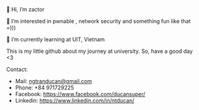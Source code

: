 👋 Hi, I’m zactor

👀 I’m interested in pwnable , network security and something fun like that =)))

🌱 I’m currently learning at UIT, Vietnam

This is my little github about my journey at university. So, have a good day <3

Contact:
  - Mail: <a href="mailto:ngtranducan@gmail.com">ngtranducan@gmail.com</a>
  - Phone: +84 971729225
  - Facebook: https://www.facebook.com/ducansuper/
  - Linkedin: https://www.linkedin.com/in/ntducan/
